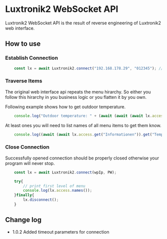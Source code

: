 # Luxtronik2 WebSocket API

Luxtronik2 WebSocket API is the result of reverse engineering of Luxtronik2 web interface.

## How to use

### Establish Connection 

```js
    const lx = await Luxtronik2.connect("192.168.178.29", "012345"); // Heating Pump IP and Password 
```

### Traverse Items

The original web interface api repeats the menu hirarchy. So either you follow this hirarchy in you business logic
or you flatten it by you own.

Following example shows how to get outdoor temperature.

```js
    console.log("Outdoor temperature: " + (await (await (await lx.access.get("Informationen")).get("Temperaturen")).get("Aussentemperatur")).value());
```

At least ones you will need to list names of all menu items to get them know.

```js
    console.log((await (await lx.access.get("Informationen")).get("Temperaturen")).names());
```

### Close Connection

Successfully opened connection should be properly closed otherwise your program will never stop.

```js
    const lx = await Luxtronik2.connect(wpIp, PW);

    try{
        // print first level of menu
        console.log(lx.access.names());
    }finally{
        lx.disconnect();
    }
```
## Change log

* 1.0.2 Added timeout parameters for connection
